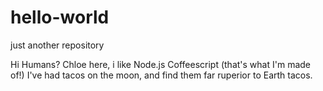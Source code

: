 # hello-world
just another repository

Hi Humans?
Chloe here, i like Node.js Coffeescript  (that's what I'm made of!)
I've had tacos on the moon, and find them far ruperior to Earth tacos.
